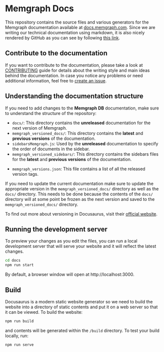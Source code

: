 # Memgraph Docs

This repository contains the source files and various generators for the
Memgraph documentation available at
[docs.memgraph.com](https://docs.memgraph.com). Since we are writing our
technical documentation using markdown, it is also nicely rendered by GitHub as
you can see by following [this
link](https://github.com/memgraph/docs/blob/master/docs/overview.md).

## Contribute to the documentation

If you want to contribute to the documentation, please take a look at
[CONTRIBUTING](CONTRIBUTING.md) guide for details about the writing style and
main ideas behind the documentation. In case you notice any problems or need additional
information, feel free to [create an issue](https://github.com/memgraph/docs/issues).

## Understanding the documentation structure

If you need to add changes to the **Memgraph DB** documentation, make sure to understand 
the structure of the repository:
* `docs/`: This directory contains the **unreleased** documentation for the next version of Memgraph.
* `memgraph_versioned_docs/`: This directory contains the **latest** and **previous versions** of 
the documentation.
* `sidebarsMemgraph.js`: Used by the **unreleased** documentation to specify the order of 
documents in the sidebar.
* `memgraph_versioned_sidebars/`: This directory contains the sidebars files for the **latest** and 
**previous versions** of the documentation.
+ `memgraph_versions.json`: This file contains a list of all the released version tags.

If you need to update the current documentation make sure to update the appropriate version 
in the `memgraph_versioned_docs/` directory as well as the `docs/` directory. This needs to be done 
because the contents of the `docs/` directory will at some point be frozen as the next version and
saved to the `memgraph_versioned_docs/` directory. 

To find out more about versioning in Docusaurus, visit their [official website](https://docusaurus.io/docs/versioning).

## Running the development server

To preview your changes as you edit the files, you can run a local development server 
that will serve your website and it will reflect the latest changes.

```bash
cd docs
npm run start
```

By default, a browser window will open at http://localhost:3000.

## Build

Docusaurus is a modern static website generator so we need to build the website into a 
directory of static contents and put it on a web server so that it can be viewed. 
To build the website:

```bash
npm run build
```

and contents will be generated within the `/build` directory. 
To test your build locally, run:

```bash
npm run serve
```
